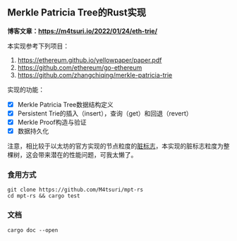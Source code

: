 ## Merkle Patricia Tree的Rust实现

**博客文章：https://m4tsuri.io/2022/01/24/eth-trie/**

本实现参考下列项目：

1. https://ethereum.github.io/yellowpaper/paper.pdf
2. https://github.com/ethereum/go-ethereum
3. https://github.com/zhangchiqing/merkle-patricia-trie

实现的功能：

- [x] Merkle Patricia Tree数据结构定义
- [x] Persistent Trie的插入（insert），查询（get）和回退（revert）
- [x] Merkle Proof构造与验证
- [x] 数据持久化

注意，相比较于以太坊的官方实现的节点粒度的[脏标志](https://github.com/ethereum/go-ethereum/blob/2dfa4bcf6cb5263b8509722ffd14ddd02eddf47a/trie/node.go#L73)，本实现的脏标志粒度为整棵树，这会带来潜在的性能问题，可我太懒了。

### 食用方式

```
git clone https://github.com/M4tsuri/mpt-rs
cd mpt-rs && cargo test
```

### 文档

```
cargo doc --open
```
